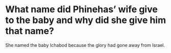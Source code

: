 # What name did Phinehas’ wife give to the baby and why did she give him that name?

She named the baby Ichabod because the glory had gone away from Israel.
